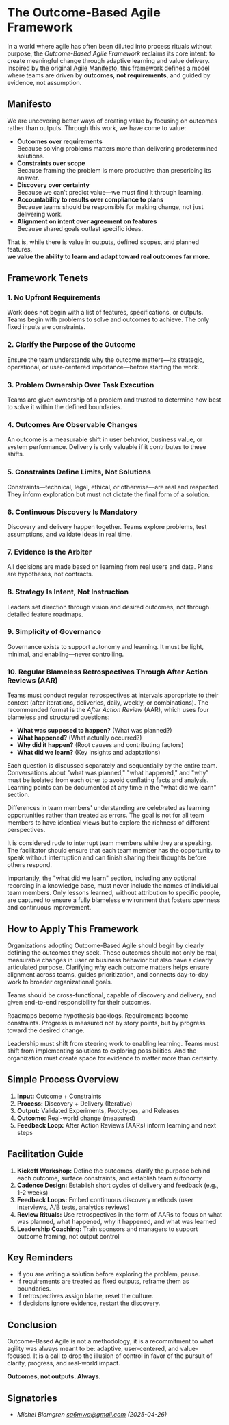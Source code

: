 # The Outcome-Based Agile Framework

In a world where agile has often been diluted into process rituals
without purpose, the *Outcome-Based Agile Framework* reclaims its core
intent: to create meaningful change through adaptive learning and
value delivery. Inspired by the original
[Agile Manifesto](https://agilemanifesto.org/), this framework defines
a model where teams are driven by **outcomes**, **not requirements**,
and guided by evidence, not assumption.

## Manifesto

We are uncovering better ways of creating value by focusing on
outcomes rather than outputs. Through this work, we have come to
value:

- **Outcomes over requirements**  
Because solving problems matters more than delivering predetermined
solutions.
- **Constraints over scope**  
Because framing the problem is more productive than prescribing its
answer.
- **Discovery over certainty**  
Because we can’t predict value—we must find it through learning.
- **Accountability to results over compliance to plans**  
Because teams should be responsible for making change, not just
delivering work.
- **Alignment on intent over agreement on features**  
Because shared goals outlast specific ideas.

That is, while there is value in outputs, defined scopes, and planned
features,  
**we value the ability to learn and adapt toward real outcomes far
more.**

## Framework Tenets

### 1. No Upfront Requirements

Work does not begin with a list of features, specifications, or
outputs. Teams begin with problems to solve and outcomes to
achieve. The only fixed inputs are constraints.

### 2. Clarify the Purpose of the Outcome

Ensure the team understands why the outcome matters—its strategic,
operational, or user-centered importance—before starting the work.

### 3. Problem Ownership Over Task Execution

Teams are given ownership of a problem and trusted to determine how
best to solve it within the defined boundaries.

### 4. Outcomes Are Observable Changes

An outcome is a measurable shift in user behavior, business value, or
system performance. Delivery is only valuable if it contributes to
these shifts.

### 5. Constraints Define Limits, Not Solutions

Constraints—technical, legal, ethical, or otherwise—are real and
respected. They inform exploration but must not dictate the final form
of a solution.

### 6. Continuous Discovery Is Mandatory

Discovery and delivery happen together. Teams explore problems, test
assumptions, and validate ideas in real time.

### 7. Evidence Is the Arbiter

All decisions are made based on learning from real users and
data. Plans are hypotheses, not contracts.

### 8. Strategy Is Intent, Not Instruction

Leaders set direction through vision and desired outcomes, not through
detailed feature roadmaps.

### 9. Simplicity of Governance

Governance exists to support autonomy and learning. It must be light,
minimal, and enabling—never controlling.

### 10. Regular Blameless Retrospectives Through After Action Reviews (AAR)

Teams must conduct regular retrospectives at intervals appropriate to
their context (after iterations, deliveries, daily, weekly, or
combinations). The recommended format is the *After Action Review*
(AAR), which uses four blameless and structured questions:

- **What was supposed to happen?** (What was planned?)
- **What happened?** (What actually occurred?)
- **Why did it happen?** (Root causes and contributing factors)
- **What did we learn?** (Key insights and adaptations)

Each question is discussed separately and sequentially by the entire
team. Conversations about "what was planned," "what happened," and
"why" must be isolated from each other to avoid conflating facts and
analysis. Learning points can be documented at any time in the "what
did we learn" section.

Differences in team members' understanding are celebrated as learning
opportunities rather than treated as errors. The goal is not for all
team members to have identical views but to explore the richness of
different perspectives.

It is considered rude to interrupt team members while they are
speaking. The facilitator should ensure that each team member has the
opportunity to speak without interruption and can finish sharing their
thoughts before others respond.

Importantly, the "what did we learn" section, including any optional
recording in a knowledge base, must never include the names of
individual team members. Only lessons learned, without attribution to
specific people, are captured to ensure a fully blameless environment
that fosters openness and continuous improvement.

## How to Apply This Framework

Organizations adopting Outcome-Based Agile should begin by clearly
defining the outcomes they seek. These outcomes should not only be
real, measurable changes in user or business behavior but also have a
clearly articulated purpose. Clarifying *why* each outcome matters
helps ensure alignment across teams, guides prioritization, and
connects day-to-day work to broader organizational goals.

Teams should be cross-functional, capable of discovery and delivery,
and given end-to-end responsibility for their outcomes.

Roadmaps become hypothesis backlogs. Requirements become
constraints. Progress is measured not by story points, but by progress
toward the desired change.

Leadership must shift from steering work to enabling learning. Teams
must shift from implementing solutions to exploring possibilities. And
the organization must create space for evidence to matter more than
certainty.

## Simple Process Overview

1. **Input:** Outcome + Constraints
2. **Process:** Discovery + Delivery (Iterative)
3. **Output:** Validated Experiments, Prototypes, and Releases
4. **Outcome:** Real-world change (measured)
5. **Feedback Loop:** After Action Reviews (AARs) inform learning and
   next steps

## Facilitation Guide

1. **Kickoff Workshop:** Define the outcomes, clarify the purpose
   behind each outcome, surface constraints, and establish team
   autonomy
2. **Cadence Design:** Establish short cycles of delivery and feedback
   (e.g., 1-2 weeks)
3. **Feedback Loops:** Embed continuous discovery methods (user
   interviews, A/B tests, analytics reviews)
4. **Review Rituals:** Use retrospectives in the form of AARs to focus
   on what was planned, what happened, why it happened, and what was
   learned
5. **Leadership Coaching:** Train sponsors and managers to support
   outcome framing, not output control

## Key Reminders

* If you are writing a solution before exploring the problem, pause.
* If requirements are treated as fixed outputs, reframe them as
  boundaries.
* If retrospectives assign blame, reset the culture.
* If decisions ignore evidence, restart the discovery.

## Conclusion

Outcome-Based Agile is not a methodology; it is a recommitment to what
agility was always meant to be: adaptive, user-centered, and
value-focused. It is a call to drop the illusion of control in favor
of the pursuit of clarity, progress, and real-world impact.

**Outcomes, not outputs. Always.**

## Signatories

* *Michel Blomgren <sa6mwa@gmail.com> (2025-04-26)*
